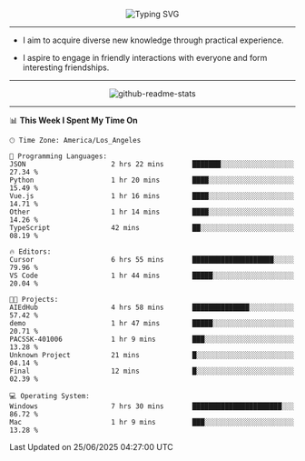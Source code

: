 <p align="center">
  <img src="https://readme-typing-svg.demolab.com?font=Fira+Code&weight=500&size=32&duration=2500&pause=1600&center=true&vCenter=true&random=false&width=1024&height=64&lines=Hi+there+%F0%9F%91%8B;I'm+delighted+you+could+make+it+here+%F0%9F%8E%89;I'm+Harry%2C+a+college+student+still+finding+my+way" alt="Typing SVG" />
</p>


---


- I aim to acquire diverse new knowledge through practical experience.

- I aspire to engage in friendly interactions with everyone and form interesting friendships.


---


<p align="center">
  <img src="https://github-readme-stats.vercel.app/api?username=Harry-Jing&show_icons=true" alt="github-readme-stats"/>
</p>


---

<!--START_SECTION:waka-->
📊 **This Week I Spent My Time On** 

```text
🕑︎ Time Zone: America/Los_Angeles

💬 Programming Languages: 
JSON                     2 hrs 22 mins       ███████░░░░░░░░░░░░░░░░░░   27.34 % 
Python                   1 hr 20 mins        ████░░░░░░░░░░░░░░░░░░░░░   15.49 % 
Vue.js                   1 hr 16 mins        ████░░░░░░░░░░░░░░░░░░░░░   14.71 % 
Other                    1 hr 14 mins        ████░░░░░░░░░░░░░░░░░░░░░   14.26 % 
TypeScript               42 mins             ██░░░░░░░░░░░░░░░░░░░░░░░   08.19 % 

🔥 Editors: 
Cursor                   6 hrs 55 mins       ████████████████████░░░░░   79.96 % 
VS Code                  1 hr 44 mins        █████░░░░░░░░░░░░░░░░░░░░   20.04 % 

🐱‍💻 Projects: 
AIEdHub                  4 hrs 58 mins       ██████████████░░░░░░░░░░░   57.42 % 
demo                     1 hr 47 mins        █████░░░░░░░░░░░░░░░░░░░░   20.71 % 
PACSSK-401006            1 hr 9 mins         ███░░░░░░░░░░░░░░░░░░░░░░   13.28 % 
Unknown Project          21 mins             █░░░░░░░░░░░░░░░░░░░░░░░░   04.14 % 
Final                    12 mins             █░░░░░░░░░░░░░░░░░░░░░░░░   02.39 % 

💻 Operating System: 
Windows                  7 hrs 30 mins       ██████████████████████░░░   86.72 % 
Mac                      1 hr 9 mins         ███░░░░░░░░░░░░░░░░░░░░░░   13.28 % 
```


 Last Updated on 25/06/2025 04:27:00 UTC
<!--END_SECTION:waka-->
